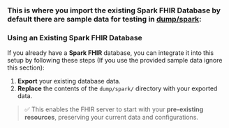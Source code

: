 ### This is where you import the existing Spark FHIR Database by default there are sample data for testing in [dump/spark](./dump/spark/):

### Using an Existing Spark FHIR Database

If you already have a **Spark FHIR** database, you can integrate it into this setup by following these steps (If you use the provided sample data ignore this section):

1. **Export** your existing database data.
2. **Replace** the contents of the `dump/spark/` directory with your exported data.

> ✅ This enables the FHIR server to start with your **pre-existing resources**, preserving your current data and configurations.
